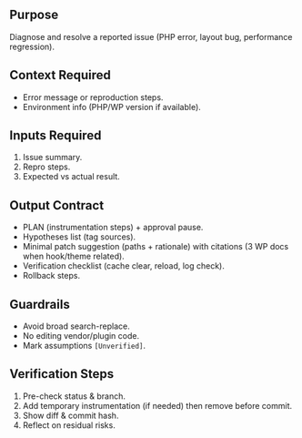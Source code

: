 ## Purpose
Diagnose and resolve a reported issue (PHP error, layout bug, performance regression).

## Context Required
- Error message or reproduction steps.
- Environment info (PHP/WP version if available).

## Inputs Required
1. Issue summary.
2. Repro steps.
3. Expected vs actual result.

## Output Contract
- PLAN (instrumentation steps) + approval pause.
- Hypotheses list (tag sources).
- Minimal patch suggestion (paths + rationale) with citations (3 WP docs when hook/theme related).
- Verification checklist (cache clear, reload, log check).
- Rollback steps.

## Guardrails
- Avoid broad search-replace.
- No editing vendor/plugin code.
- Mark assumptions `[Unverified]`.

## Verification Steps
1. Pre-check status & branch.
2. Add temporary instrumentation (if needed) then remove before commit.
3. Show diff & commit hash.
4. Reflect on residual risks.
